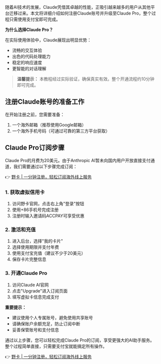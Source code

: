 随着AI技术的发展，Claude凭借其卓越的性能，正吸引越来越多的用户从其他平台迁移过来。本文将详细介绍如何注册Claude账号并升级至Claude Pro，整个过程只需使用支付宝即可完成。

**为什么选择Claude Pro？**

在实际使用体验中，Claude展现出明显优势：
- 流畅的交互体验
- 出色的代码处理能力
- 稳定的响应速度
- 更智能的对话理解

> **温馨提示：** 本教程经过实际验证，确保真实有效。整个开通流程约10分钟即可完成。

## 注册Claude账号的准备工作

在开始注册之前，您需要准备：
1. 一个海外邮箱（推荐使用Google邮箱）
2. 一个海外手机号码（可通过可靠的第三方平台获取）

## Claude Pro订阅步骤

Claude Pro的月费为20美元。由于Anthropic AI暂未向国内用户开放直接支付通道，我们需要通过以下步骤完成订阅：

👉 [野卡 | 一分钟注册，轻松订阅海外线上服务](https://bit.ly/bewildcard)

### 1. 获取虚拟信用卡
1. 访问野卡官网，点击右上角"登录"按钮
2. 使用+86手机号完成注册
3. 注册时输入邀请码ACCPAY可享受优惠

### 2. 激活和充值
1. 进入后台，选择"我的卡片"
2. 选择使用期限并支付年费
3. 使用支付宝充值（建议不少于20美元）
4. 保存卡片完整信息

### 3. 开通Claude Pro
1. 访问Claude AI官网
2. 点击"Upgrade"进入订阅页面
3. 填写虚拟卡信息完成支付

**重要提示：**

- 建议使用个人专属账号，避免使用共享账号
- 请确保账户余额充足，防止订阅中断
- 妥善保管账号和支付信息

通过以上步骤，您可以轻松完成Claude Pro的订阅，享受更强大的AI助手服务。整个过程简单直接，只需要支付宝就能搞定所有操作。

👉 [野卡 | 一分钟注册，轻松订阅海外线上服务](https://bit.ly/bewildcard)